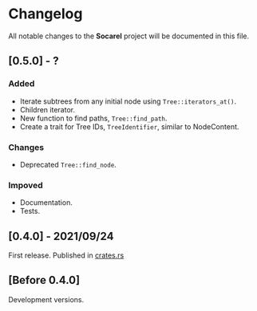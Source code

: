 # Changelog

All notable changes to the **Socarel** project will be documented in this file.

## [0.5.0] - ?

### Added

- Iterate subtrees from any initial node using `Tree::iterators_at()`.
- Children iterator.
- New function to find paths, `Tree::find_path`.
- Create a trait for Tree IDs, `TreeIdentifier`, similar to NodeContent.

### Changes

- Deprecated `Tree::find_node`.

### Impoved

- Documentation.
- Tests.

## [0.4.0] - 2021/09/24

First release. Published in [crates.rs](https://crates.io/crates/socarel)

## [Before 0.4.0]

Development versions.
